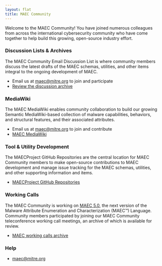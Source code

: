 ```yaml
---
layout: flat
title: MAEC Community
---
```



Welcome to the MAEC Community! You have joined numerous colleagues from across the international cybersecurity community who have come together to help build this growing, open-source industry effort.

### Discussion Lists & Archives

The MAEC Community Email Discussion List is where community members discuss the latest drafts of the MAEC schemas, utilities, and other items integral to the ongoing development of MAEC.

* Email us at [maec@mitre.org](mailto:maec@mitre.org) to join and participate
* [Review the discussion archive](http://making-security-measurable.1364806.n2.nabble.com/MAEC-Malware-Attribute-Enumeration-and-Characterization-f4094903.html)

### MediaWiki

The MAEC MediaWiki enables community collaboration to build our growing Semantic MediaWiki-based collection of malware capabilities, behaviors, and structural features, and their associated attributes.

* Email us at [maec@mitre.org](mailto:maec@mitre.org) to join and contribute
* [MAEC MediaWiki](https://collaborate.mitre.org/maec/index.php/Malware_Attribute_Enumeration_and_Characterization)

### Tool & Utility Development

The MAECProject GitHub Repositories are the central location for MAEC Community members to make open-source contributions to MAEC development and manage issue tracking for the MAEC schemas, utilities, and other supporting information and items.

* [MAECProject GitHub Repositories](https://github.com/MAECProject)

### Working Calls

The MAEC Community is working on [MAEC 5.0](/documentation/roadmap/), the next version of the Malware Attribute Enumeration and Characterization (MAEC™) Language. Community members participated by joining our MAEC Community teleconference working call meetings, an archive of which is available for review.

* [MAEC working calls archive](/working-call/)

### Help

* [maec@mitre.org](mailto:maec@mitre.org)
